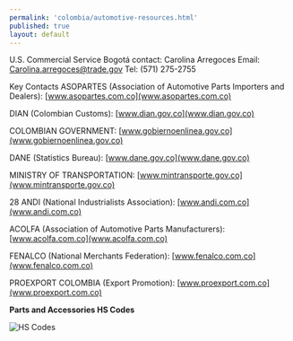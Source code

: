 ```yaml
--- 
permalink: 'colombia/automotive-resources.html' 
published: true 
layout: default
---
```

U.S. Commercial Service Bogotá contact: Carolina Arregoces Email: Carolina.arregoces@trade.gov Tel: (571) 275-2755

Key Contacts ASOPARTES (Association of Automotive Parts Importers and Dealers): [www.asopartes.com.co](www.asopartes.com.co) 

DIAN (Colombian Customs): [www.dian.gov.co](www.dian.gov.co) 

COLOMBIAN GOVERNMENT: [www.gobiernoenlinea.gov.co](www.gobiernoenlinea.gov.co)

DANE (Statistics Bureau): [www.dane.gov.co](www.dane.gov.co)

MINISTRY OF TRANSPORTATION: [www.mintransporte.gov.co](www.mintransporte.gov.co)

28 ANDI (National Industrialists Association): [www.andi.com.co](www.andi.com.co)

ACOLFA (Association of Automotive Parts Manufacturers): [www.acolfa.com.co](www.acolfa.com.co) 

FENALCO (National Merchants Federation): [www.fenalco.com.co](www.fenalco.com.co)

PROEXPORT COLOMBIA (Export Promotion): [www.proexport.com.co](www.proexport.com.co)

**Parts and Accessories HS Codes**

![HS Codes](images/hs-codes.png)
